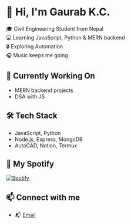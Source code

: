 # 👋 Hi, I'm Gaurab K.C.

🎓 Civil Engineering Student from Nepal  
💻 Learning JavaScript, Python & MERN backend  
🔒 Exploring Automation  
🎧 Music keeps me going

## 🌱 Currently Working On
- MERN backend projects
- DSA with JS

## 🛠️ Tech Stack
- JavaScript, Python
- Node.js, Express, MongoDB
- AutoCAD, Notion, Termux

## 🎵 My Spotify
[![Spotify](https://img.shields.io/badge/Spotify-Listen-1DB954?style=flat&logo=spotify&logoColor=white)](https://open.spotify.com/user/317loy7bfunkf757hlholfswx35m?si=512bb22593684d44)

## 📫 Connect with me
- 📬 [Email](mailto:gaurab.kc.a@gmail.com)
